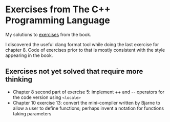 # Exercises from The C++ Programming Language

My solutions to [exercises](https://www.stroustrup.com/4thExercises.pdf) from the book.

I discovered the useful clang format tool while doing the last exercise
for chapter 8. Code of exercises prior to that is mostly consistent with
the style appearing in the book.

## Exercises not yet solved that require more thinking

* Chapter 8 second part of exercise 5: implement ++ and -- operators for the code
  version using `<locale>`
* Chapter 10 exercise 13: convert the mini-compiler written by Bjarne to allow a
  user to define functions; perhaps invent a notation for functions taking parameters